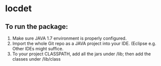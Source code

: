 locdet
======

To run the package:
-------------------
1. Make sure JAVA 1.7 environment is properly configured.
2. Import the whole Git repo as a JAVA project into your IDE.
(Eclipse e.g. Other IDEs might suffice. 
3. To your project CLASSPATH, add all the jars under /lib; then add the classes under /lib/class

